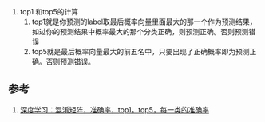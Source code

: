 

1. top1 和top5的计算
    1. top1就是你预测的label取最后概率向量里面最大的那一个作为预测结果，如过你的预测结果中概率最大的那个分类正确，则预测正确。否则预测错误
    2. top5就是最后概率向量最大的前五名中，只要出现了正确概率即为预测正确。否则预测错误。

## 参考

1. [深度学习：混淆矩阵，准确率，top1，top5，每一类的准确率](https://blog.csdn.net/shanshangyouzhiyangM/article/details/84943011)